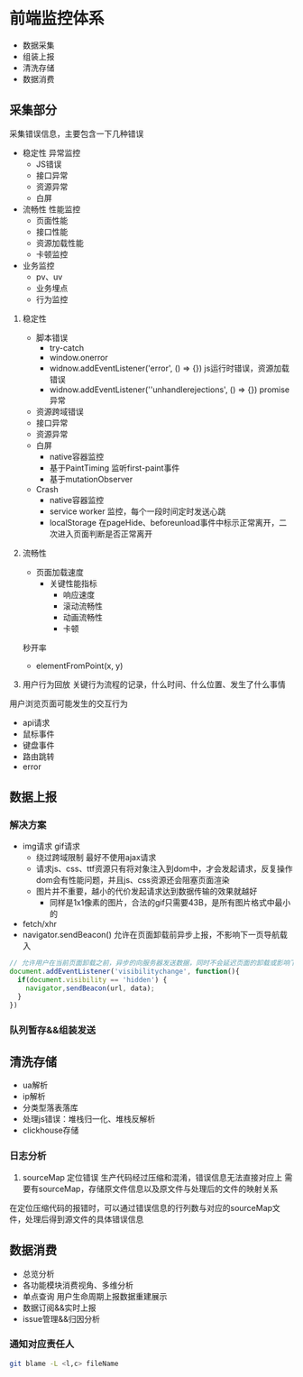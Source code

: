 # 前端监控体系

+ 数据采集
+ 组装上报
+ 清洗存储
+ 数据消费

## 采集部分

采集错误信息，主要包含一下几种错误

+ 稳定性 异常监控
  + JS错误
  + 接口异常
  + 资源异常
  + 白屏
+ 流畅性 性能监控
  + 页面性能
  + 接口性能
  + 资源加载性能
  + 卡顿监控
+ 业务监控
  + pv、uv
  + 业务埋点
  + 行为监控

1. 稳定性
   + 脚本错误
     + try-catch
     + window.onerror
     + widnow.addEventListener('error', () => {}) js运行时错误，资源加载错误
     + widnow.addEventListener(''unhandlerejections', () => {}) promise 异常
   + 资源跨域错误
   + 接口异常
   + 资源异常
   + 白屏
     + native容器监控
     + 基于PaintTiming 监听first-paint事件
     + 基于mutationObserver
   + Crash
     + native容器监控
     + service worker 监控，每个一段时间定时发送心跳
     + localStorage 在pageHide、beforeunload事件中标示正常离开，二次进入页面判断是否正常离开

2. 流畅性

   + 页面加载速度
     + 关键性能指标
       + 响应速度
       + 滚动流畅性
       + 动画流畅性
       + 卡顿

   秒开率

   + elementFromPoint(x, y)

3. 用户行为回放
  关键行为流程的记录，什么时间、什么位置、发生了什么事情

  用户浏览页面可能发生的交互行为

+ api请求
+ 鼠标事件
+ 键盘事件
+ 路由跳转
+ error

## 数据上报

### 解决方案

+ img请求 gif请求
  + 绕过跨域限制 最好不使用ajax请求
  + 请求js、css、ttf资源只有将对象注入到dom中，才会发起请求，反复操作dom会有性能问题，并且js、css资源还会阻塞页面渲染
  + 图片并不重要，越小的代价发起请求达到数据传输的效果就越好
    + 同样是1x1像素的图片，合法的gif只需要43B，是所有图片格式中最小的
+ fetch/xhr
+ navigator.sendBeacon() 允许在页面卸载前异步上报，不影响下一页导航载入

```js
// 允许用户在当前页面卸载之前，异步的向服务器发送数据，同时不会延迟页面的卸载或影响下一页导航的载入
document.addEventListener('visibilitychange', function(){
  if(document.visibility == 'hidden') {
    navigator,sendBeacon(url, data);
  }
})

```

### 队列暂存&&组装发送

## 清洗存储

+ ua解析
+ ip解析
+ 分类型落表落库
+ 处理js错误：堆栈归一化、堆栈反解析
+ clickhouse存储

### 日志分析

1. sourceMap 定位错误
生产代码经过压缩和混淆，错误信息无法直接对应上
需要有sourceMap，存储原文件信息以及原文件与处理后的文件的映射关系

在定位压缩代码的报错时，可以通过错误信息的行列数与对应的sourceMap文件，处理后得到源文件的具体错误信息

## 数据消费

+ 总览分析
+ 各功能模块消费视角、多维分析
+ 单点查询 用户生命周期上报数据重建展示
+ 数据订阅&&实时上报
+ issue管理&&归因分析

### 通知对应责任人

```bash
git blame -L <l,c> fileName
```
